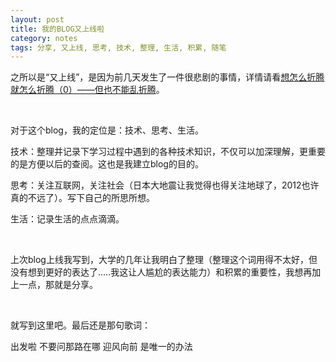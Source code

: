 ```yaml
---
layout: post
title: 我的BLOG又上线啦 
category: notes
tags: 分享, 又上线, 思考, 技术, 整理, 生活, 积累, 随笔 
---
```


之所以是“又上线”，是因为前几天发生了一件很悲剧的事情，详情请看[想怎么折腾就怎么折腾（0）——但也不能乱折腾][1]。

&nbsp;

对于这个blog，我的定位是：技术、思考、生活。

技术：整理并记录下学习过程中遇到的各种技术知识，不仅可以加深理解，更重要的是方便以后的查阅。这也是我建立blog的目的。

思考：关注互联网，关注社会（日本大地震让我觉得也得关注地球了，2012也许真的不远了）。写下自己的所思所想。

生活：记录生活的点点滴滴。

&nbsp;

上次blog上线我写到，大学的几年让我明白了整理（整理这个词用得不太好，但没有想到更好的表达了.....我这让人尴尬的表达能力）和积累的重要性，我想再加上一点，那就是分享。

&nbsp;

就写到这里吧。最后还是那句歌词：

出发啦 不要问那路在哪 迎风向前 是唯一的办法

&nbsp;


[1]: http://li-hao.info/posts/Zhe-Teng-0.html
